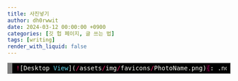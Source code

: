 ```yaml
---
title: 사진넣기
author: dh0rwwit
date: 2024-03-12 00:00:00 +0900
categories: [깃 헙 페이지, 글 쓰는 법]
tags: [writing]
render_with_liquid: false
---
```



<!-- HTML generated using hilite.me -->
<div style="background: #272822; overflow:auto;width:auto;border:solid gray;background:black;border-width:.1em .1em .1em .8em;padding:.2em .6em;"><pre style="margin: 0; line-height: 125%"><span style="color: #f92672">!</span><span style="color: #f8f8f2">[Desktop</span> <span style="color: #66d9ef">View</span><span style="color: #f8f8f2">](</span><span style="color: #f92672">/</span><span style="color: #f8f8f2">assets</span><span style="color: #f92672">/</span><span style="color: #f8f8f2">img</span><span style="color: #f92672">/</span><span style="color: #f8f8f2">favicons</span><span style="color: #f92672">/</span><span style="color: #f8f8f2">PhotoName.png)</span><span style="color: #960050; background-color: #1e0010">{</span><span style="color: #f8f8f2">:</span> <span style="color: #f8f8f2">.normal</span> <span style="color: #960050; background-color: #1e0010">}</span>
</pre></div>
